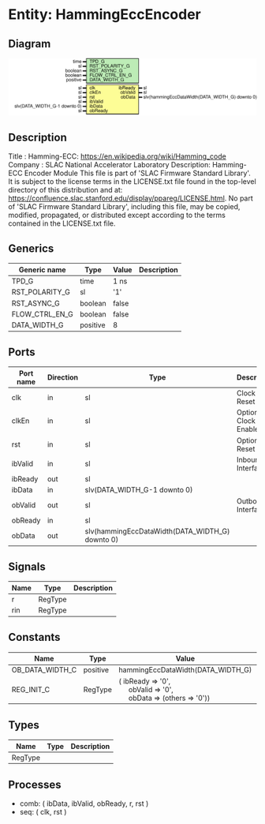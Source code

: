 # Entity: HammingEccEncoder

## Diagram

![Diagram](HammingEccEncoder.svg "Diagram")
## Description

Title      : Hamming-ECC: https://en.wikipedia.org/wiki/Hamming_code
Company    : SLAC National Accelerator Laboratory
Description: Hamming-ECC Encoder Module
This file is part of 'SLAC Firmware Standard Library'.
It is subject to the license terms in the LICENSE.txt file found in the
top-level directory of this distribution and at:
   https://confluence.slac.stanford.edu/display/ppareg/LICENSE.html.
No part of 'SLAC Firmware Standard Library', including this file,
may be copied, modified, propagated, or distributed except according to
the terms contained in the LICENSE.txt file.
## Generics

| Generic name   | Type     | Value | Description |
| -------------- | -------- | ----- | ----------- |
| TPD_G          | time     | 1 ns  |             |
| RST_POLARITY_G | sl       | '1'   |             |
| RST_ASYNC_G    | boolean  | false |             |
| FLOW_CTRL_EN_G | boolean  | false |             |
| DATA_WIDTH_G   | positive | 8     |             |
## Ports

| Port name | Direction | Type                                            | Description           |
| --------- | --------- | ----------------------------------------------- | --------------------- |
| clk       | in        | sl                                              | Clock and Reset       |
| clkEn     | in        | sl                                              | Optional Clock Enable |
| rst       | in        | sl                                              | Optional Reset        |
| ibValid   | in        | sl                                              | Inbound Interface     |
| ibReady   | out       | sl                                              |                       |
| ibData    | in        | slv(DATA_WIDTH_G-1 downto 0)                    |                       |
| obValid   | out       | sl                                              | Outbound Interface    |
| obReady   | in        | sl                                              |                       |
| obData    | out       | slv(hammingEccDataWidth(DATA_WIDTH_G) downto 0) |                       |
## Signals

| Name | Type    | Description |
| ---- | ------- | ----------- |
| r    | RegType |             |
| rin  | RegType |             |
## Constants

| Name            | Type     | Value                                                                                                                                                    | Description |
| --------------- | -------- | -------------------------------------------------------------------------------------------------------------------------------------------------------- | ----------- |
| OB_DATA_WIDTH_C | positive |  hammingEccDataWidth(DATA_WIDTH_G)                                                                                                                       |             |
| REG_INIT_C      | RegType  |  (       ibReady => '0',<br><span style="padding-left:20px">       obValid => '0',<br><span style="padding-left:20px">       obData  => (others => '0')) |             |
## Types

| Name    | Type | Description |
| ------- | ---- | ----------- |
| RegType |      |             |
## Processes
- comb: ( ibData, ibValid, obReady, r, rst )
- seq: ( clk, rst )
